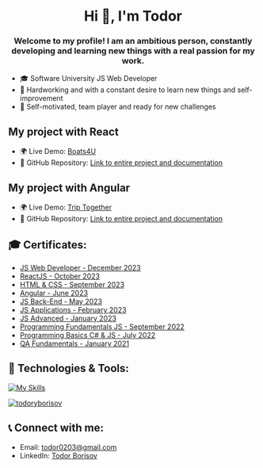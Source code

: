 <h1 align="center">Hi 👋, I'm Todor</h1>
<h3 align="center">Welcome to my profile! I am an ambitious person, constantly developing and learning new things with a real passion for my work.</h3>

- 🎓 Software University JS Web Developer
- 💪 Hardworking and with a constant desire to learn new things and self-improvement
- 🎯 Self-motivated, team player and ready for new challenges

## My project with React
- 🌍 Live Demo: [Boats4U](https://boats4u.vercel.app/)
- 📂 GitHub Repository: [Link to entire project and documentation](https://github.com/TodorYBorisov/Boats4U-App-React)
  
## My project with Angular
- 🌍 Live Demo: [Trip Together](https://triptogether1.netlify.app/home)
- 📂 GitHub Repository: [Link to entire project and documentation](https://github.com/TodorYBorisov/Angular-Trip-Together)

## 🎓 Certificates:
- [JS Web Developer - December 2023](https://softuni.bg/Certificates/Details/199365/3a6d5cf9)
- [ReactJS - October 2023](https://softuni.bg/Certificates/Details/197795/af10e31d)
- [HTML & CSS - September 2023](https://softuni.bg/Certificates/Details/190729/7136715a)
- [Angular - June 2023](https://softuni.bg/certificates/details/182945/d0f3014d)
- [JS Back-End - May 2023](https://softuni.bg/certificates/details/175188/3368fea8)
- [JS Applications - February 2023](https://softuni.bg/certificates/details/167735/00c3f534)
- [JS Advanced - January 2023](https://softuni.bg/certificates/details/160045/e557ceb2)
- [Programming Fundamentals JS - September 2022](https://softuni.bg/certificates/details/149639/a758af5a)
- [Programming Basics C# & JS - July 2022](https://softuni.bg/certificates/details/140057/5b6b7d82)
- [QA Fundamentals - January 2021](https://softuni.bg/certificates/details/101274/0c124046)

## 🔧 Technologies & Tools:
[![My Skills](https://skillicons.dev/icons?i=js,cs,nodejs,mongodb,firebase,express,github,postman,selenium,angular,ts,html,css,react)](https://skillicons.dev)

<p align="left"> <a href="https://github.com/ryo-ma/github-profile-trophy"><img src="https://github-profile-trophy.vercel.app/?username=todoryborisov" alt="todoryborisov" /></a> </p>

## 📞 Connect with me:
- Email: todor0203@gmail.com
- LinkedIn: [Todor Borisov](https://www.linkedin.com/in/todor-borisov-92378131)
